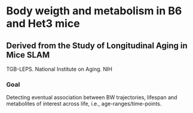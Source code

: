 <h1> Body weigth and metabolism in B6 and Het3 mice </h1>
<h2> Derived from the Study of Longitudinal Aging in Mice SLAM </h2>
TGB-LEPS. National Institute on Aging. NIH
<h3> Goal </h3>

Detecting eventual association between BW trajectories, lifespan and metabolites of interest across life, i.e., age-ranges/time-points.
